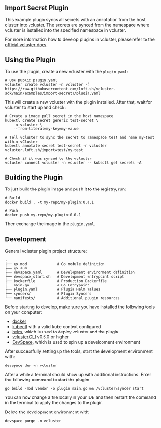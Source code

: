 ## Import Secret Plugin

This example plugin syncs all secrets with an annotation from the host cluster into vcluster. The secrets are synced from the namespace where vcluster is installed into the specified namespace in vcluster.

For more information how to develop plugins in vcluster, please refer to the [official vcluster docs](https://www.vcluster.com/docs/plugins/overview).

## Using the Plugin

To use the plugin, create a new vcluster with the `plugin.yaml`:

```
# Use public plugin.yaml
vcluster create vcluster -n vcluster -f https://raw.githubusercontent.com/loft-sh/vcluster-sdk/main/examples/import-secrets/plugin.yaml
```

This will create a new vcluster with the plugin installed. After that, wait for vcluster to start up and check:

```
# Create a image pull secret in the host namespace
kubectl create secret generic test-secret \
    -n vcluster \
    --from-literal=my-key=my-value
    
# Tell vcluster to sync the secret to namespace test and name my-test within vCluster
kubectl annotate secret test-secret -n vcluster vcluster.loft.sh/import=test/my-test

# Check if it was synced to the vcluster
vcluster connect vcluster -n vcluster -- kubectl get secrets -A
```

## Building the Plugin

To just build the plugin image and push it to the registry, run:
```
# Build
docker build . -t my-repo/my-plugin:0.0.1

# Push
docker push my-repo/my-plugin:0.0.1
```

Then exchange the image in the `plugin.yaml`.

## Development

General vcluster plugin project structure:
```
.
├── go.mod              # Go module definition
├── go.sum
├── devspace.yaml       # Development environment definition
├── devspace_start.sh   # Development entrypoint script
├── Dockerfile          # Production Dockerfile 
├── main.go             # Go Entrypoint
├── plugin.yaml         # Plugin Helm Values
├── syncers/            # Plugin Syncers
└── manifests/          # Additional plugin resources
```

Before starting to develop, make sure you have installed the following tools on your computer:
- [docker](https://docs.docker.com/)
- [kubectl](https://kubernetes.io/docs/tasks/tools/) with a valid kube context configured
- [helm](https://helm.sh/docs/intro/install/), which is used to deploy vcluster and the plugin
- [vcluster CLI](https://www.vcluster.com/docs/getting-started/setup) v0.6.0 or higher
- [DevSpace](https://devspace.sh/cli/docs/quickstart), which is used to spin up a development environment

After successfully setting up the tools, start the development environment with:
```
devspace dev -n vcluster
```

After a while a terminal should show up with additional instructions. Enter the following command to start the plugin:
```
go build -mod vendor -o plugin main.go && /vcluster/syncer start
```

You can now change a file locally in your IDE and then restart the command in the terminal to apply the changes to the plugin.

Delete the development environment with:
```
devspace purge -n vcluster
```
